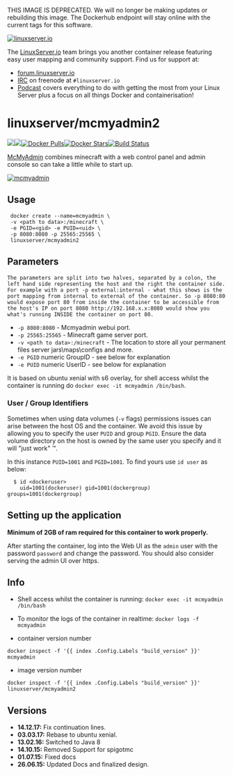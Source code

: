 [linuxserverurl]: https://linuxserver.io
[forumurl]: https://forum.linuxserver.io
[ircurl]: https://www.linuxserver.io/irc/
[podcasturl]: https://www.linuxserver.io/podcast/
[appurl]: https://www.mcmyadmin.com/
[hub]: https://hub.docker.com/r/linuxserver/mcmyadmin2/

THIS IMAGE IS DEPRECATED. We will no longer be making updates or rebuilding this image. The Dockerhub endpoint will stay online with the current tags for this software.

[![linuxserver.io](https://raw.githubusercontent.com/linuxserver/docker-templates/master/linuxserver.io/img/linuxserver_medium.png)][linuxserverurl]

The [LinuxServer.io][linuxserverurl] team brings you another container release featuring easy user mapping and community support. Find us for support at:
* [forum.linuxserver.io][forumurl]
* [IRC][ircurl] on freenode at `#linuxserver.io`
* [Podcast][podcasturl] covers everything to do with getting the most from your Linux Server plus a focus on all things Docker and containerisation!

# linuxserver/mcmyadmin2
[![](https://images.microbadger.com/badges/version/linuxserver/mcmyadmin2.svg)](https://microbadger.com/images/linuxserver/mcmyadmin2 "Get your own version badge on microbadger.com")[![](https://images.microbadger.com/badges/image/linuxserver/mcmyadmin2.svg)](https://microbadger.com/images/linuxserver/mcmyadmin2 "Get your own image badge on microbadger.com")[![Docker Pulls](https://img.shields.io/docker/pulls/linuxserver/mcmyadmin2.svg)][hub][![Docker Stars](https://img.shields.io/docker/stars/linuxserver/mcmyadmin2.svg)][hub][![Build Status](https://ci.linuxserver.io/buildStatus/icon?job=Docker-Builders/x86-64/x86-64-mcmyadmin2)](https://ci.linuxserver.io/job/Docker-Builders/job/x86-64/job/x86-64-mcmyadmin2/)

[McMyAdmin][appurl] combines minecraft with a web control panel and admin console so can take a little while to start up.

[![mcmyadmin](https://raw.githubusercontent.com/linuxserver/docker-templates/master/linuxserver.io/img/mcmyadmin-banner.png)][appurl]

## Usage

```
 docker create --name=mcmyadmin \
 -v <path to data>:/minecraft \
 -e PGID=<gid> -e PUID=<uid> \
 -p 8080:8080 -p 25565:25565 \
 linuxserver/mcmyadmin2

```

## Parameters

`The parameters are split into two halves, separated by a colon, the left hand side representing the host and the right the container side. 
For example with a port -p external:internal - what this shows is the port mapping from internal to external of the container.
So -p 8080:80 would expose port 80 from inside the container to be accessible from the host's IP on port 8080
http://192.168.x.x:8080 would show you what's running INSIDE the container on port 80.`



* `-p 8080:8080` - Mcmyadmin webui port. 
* `-p 25565:25565` -  Minecraft game server port.
* `-v <path to data>:/minecraft` - The location to store all your permanent files server jars\maps\configs and more.
* `-e PGID` numeric GroupID - see below for explanation
* `-e PUID` numeric UserID - see below for explanation

It is based on ubuntu xenial with s6 overlay, for shell access whilst the container is running do `docker exec -it mcmyadmin /bin/bash`.

### User / Group Identifiers

Sometimes when using data volumes (`-v` flags) permissions issues can arise between the host OS and the container. We avoid this issue by allowing you to specify the user `PUID` and group `PGID`. Ensure the data volume directory on the host is owned by the same user you specify and it will "just work" ™.

In this instance `PUID=1001` and `PGID=1001`. To find yours use `id user` as below:

```
  $ id <dockeruser>
    uid=1001(dockeruser) gid=1001(dockergroup) groups=1001(dockergroup)
```

## Setting up the application

**Minimum of 2GB of ram required for this container to work properly.**

After starting the container, log into the Web UI as the `admin` user with the password `password` and change the password.
You should also consider serving the admin UI over https.

## Info

* Shell access whilst the container is running: `docker exec -it mcmyadmin /bin/bash`
* To monitor the logs of the container in realtime: `docker logs -f mcmyadmin`

* container version number 

`docker inspect -f '{{ index .Config.Labels "build_version" }}' mcmyadmin`

* image version number

`docker inspect -f '{{ index .Config.Labels "build_version" }}' linuxserver/mcmyadmin2`

## Versions

+ **14.12.17:** Fix continuation lines.
+ **03.03.17:** Rebase to ubuntu xenial.
+ **13.02.16:** Switched to Java 8
+ **14.10.15:** Removed Support for spigotmc
+ **01.07.15:** Fixed docs
+ **26.06.15:** Updated Docs and finalized design.
